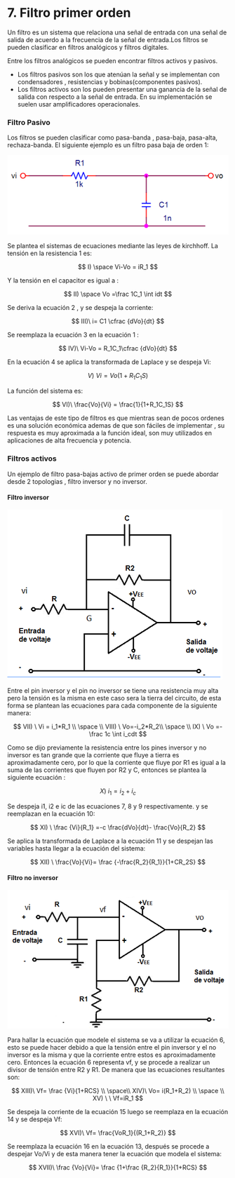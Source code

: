 # 7. Filtro primer orden

Un filtro es un sistema que relaciona una señal de entrada con una señal de salida de acuerdo a la frecuencia de la señal de entrada.Los filtros se pueden clasificar en filtros analógicos y filtros digitales.

Entre los filtros analógicos se pueden encontrar filtros activos y pasivos.

* Los filtros pasivos son los que atenúan la señal y se implementan con condensadores , resistencias y  bobinas\(componentes pasivos\). 
* Los filtros activos son los pueden presentar una ganancia de la señal de salida con respecto a la señal de entrada. En su implementación se suelen usar amplificadores operacionales.

### Filtro Pasivo

Los filtros se pueden clasificar como pasa-banda , pasa-baja, pasa-alta, rechaza-banda. El siguiente ejemplo es un filtro pasa baja de orden 1:

![Esquema de un filtro pasa baja de primer orden](../.gitbook/assets/image%20%2818%29.png)

Se plantea el sistemas de ecuaciones mediante las leyes de kirchhoff. La tensión en la resistencia 1 es:  


$$
I) \space Vi-Vo = iR_1
$$

Y la tensión en el capacitor es igual a :

$$
II) \space Vo =\frac 1C_1  \int idt
$$

Se deriva la ecuación 2 , y se despeja la corriente:

$$
III)\  i= C1 \cfrac {dVo}{dt}
$$

Se reemplaza la ecuación 3 en la ecuación 1 :

$$
IV)\ Vi-Vo = R_1C_1\cfrac {dVo}{dt}
$$

En la ecuación 4 se aplica la transformada de Laplace y se despeja Vi:

$$
V)\ Vi = Vo(1+R_1C_1S)
$$

La función del sistema es:

$$
VI)\  \frac{Vo}{Vi} = \frac{1}{1+R_1C_1S}
$$

Las ventajas de este tipo de filtros es que mientras sean de pocos ordenes es una solución económica ademas de que son fáciles de implementar , su respuesta es muy aproximada a la función ideal, son muy utilizados en aplicaciones de alta frecuencia y potencia.

### Filtros activos

Un ejemplo de filtro pasa-bajas activo de primer orden se puede abordar desde 2 topologias , filtro inversor y no inversor.

#### Filtro inversor

![Esquema de un filtro inversor pasa baja de primer orden](../.gitbook/assets/sin-titulo1.png)

Entre el pin inversor y el pin no inversor se tiene una resistencia muy alta pero la tensión es la misma en este caso sera la tierra del circuito, de esta forma se plantean las ecuaciones para cada componente de la siguiente manera:

$$
VII) \ Vi = i_1*R_1 \\ \space \\  VIII) \   Vo=-i_2*R_2\\ \space  \\ IX) \ Vo =-\frac 1c  \int i_cdt
$$

Como se dijo previamente la resistencia entre los pines inversor y no inversor es tan grande que la corriente que fluye a tierra es aproximadamente cero, por lo que la corriente que fluye por R1 es igual a la suma de las corrientes que fluyen por R2 y C, entonces se plantea la siguiente ecuación :

$$
X)\ i_1 = i_2+i_c
$$

Se despeja i1, i2 e ic de las ecuaciones 7, 8 y 9 respectivamente. y se reemplazan en la ecuación 10:

$$
XI) \ \frac {Vi}{R_1} =-c \frac{dVo}{dt}- \frac{Vo}{R_2}
$$

Se aplica la transformada de Laplace a la ecuación 11 y se despejan las variables hasta llegar a la ecuación del sistema:

$$
XII) \ \frac{Vo}{Vi}=  \frac {-\frac{R_2}{R_1}}{1+CR_2S}
$$

#### Filtro no inversor

![Esquema de un filtro no inversor pasa baja de primer orden](../.gitbook/assets/sin-titulo.png)

Para hallar la ecuación que modele el sistema se va a utilizar la ecuación 6, esto se puede hacer debido a que la tensión entre el pin inversor y el no inversor es la misma y que la corriente entre estos es aproximadamente cero. Entonces la ecuación 6 representa vf,  y se procede a realizar un divisor de tensión entre R2 y R1. De manera que las ecuaciones resultantes son:

$$
XIII)\ Vf= \frac {Vi}{1+RCS} \\ \space\\ XIV)\ Vo= i(R_1+R_2) \\ \space \\ XV) \ \ Vf=iR_1
$$

Se despeja la corriente de la ecuación 15  luego se reemplaza en la ecuación 14 y se despeja Vf:

$$
XVI)\ Vf= \frac{VoR_1}{(R_1+R_2)}
$$

Se reemplaza la ecuación 16 en la ecuación 13, después se procede a despejar Vo/Vi y de esta manera tener la ecuación que modela el sistema:

$$
XVII)\ \frac {Vo}{Vi}= \frac {1+\frac {R_2}{R_1}}{1+RCS}
$$

